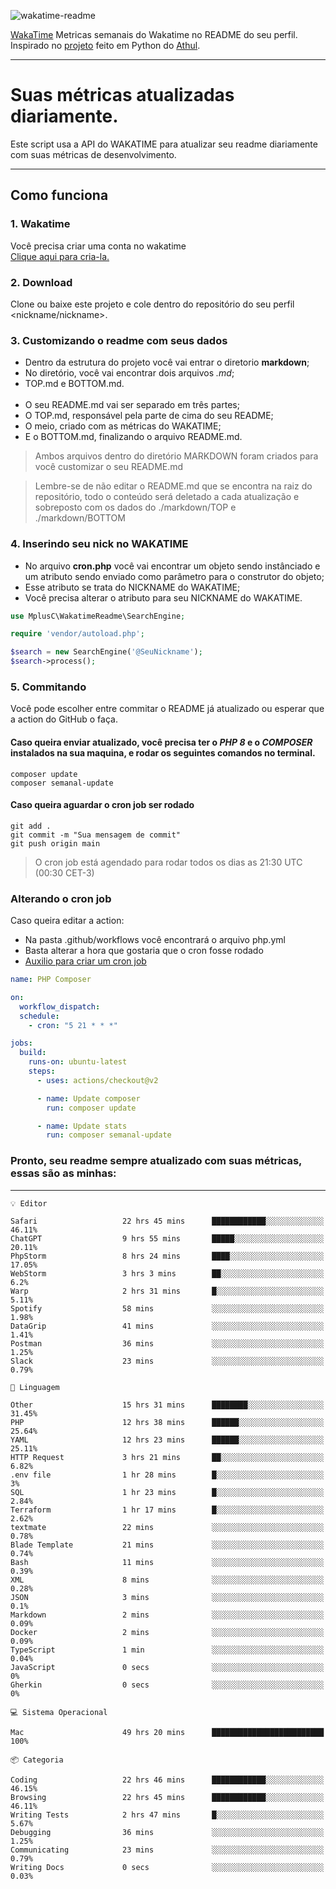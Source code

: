 ![wakatime-readme](https://socialify.git.ci/bymatheus/wakatime-readme/image?description=1&descriptionEditable=M%C3%A9tricas%20semanais%20do%20Wakatime%20no%20seu%20README%20de%20perfil.&font=KoHo&forks=1&language=1&owner=1&pattern=Signal&stargazers=1&theme=Dark)

[WakaTime](https://wakatime.com) Metricas semanais do Wakatime no README do seu perfil. <br>
Inspirado no [projeto](https://github.com/athul/waka-readme) feito em Python do [Athul](https://github.com/athul).
___

# Suas métricas atualizadas diariamente.
Este script usa a API do WAKATIME para atualizar seu readme diariamente com suas métricas de desenvolvimento.

___

## Como funciona

### 1. Wakatime
Você precisa criar uma conta no wakatime <br>
[Clique aqui para cria-la.](https://wakatime.com) 

### 2. Download
Clone ou baixe este projeto e cole dentro do repositório do seu perfil <nickname/nickname>.

### 3. Customizando o readme com seus dados
- Dentro da estrutura do projeto você vai entrar o diretorio **markdown**;  
- No diretório, você vai encontrar dois arquivos *.md*;
- TOP.md e BOTTOM.md.
<br><br>
- O seu README.md vai ser separado em três partes; 
- O TOP.md, responsável pela parte de cima do seu README;
- O meio, criado com as métricas do WAKATIME;
- E o BOTTOM.md, finalizando o arquivo README.md.<br>

> Ambos arquivos dentro do diretório MARKDOWN foram criados para você customizar o seu README.md

> Lembre-se de não editar o README.md que se encontra na raiz do repositório, todo o conteúdo será deletado a cada atualização e sobreposto com os dados do ./markdown/TOP e ./markdown/BOTTOM

### 4. Inserindo seu nick no WAKATIME
- No arquivo **cron.php** você vai encontrar um objeto sendo instânciado e um atributo sendo enviado como parâmetro para o construtor do objeto;
- Esse atributo se trata do NICKNAME do WAKATIME;
- Você precisa alterar o atributo para seu NICKNAME do WAKATIME.

```php
use MplusC\WakatimeReadme\SearchEngine;

require 'vendor/autoload.php';

$search = new SearchEngine('@SeuNickname');
$search->process();
```

### 5. Commitando
Você pode escolher entre commitar o README já atualizado ou esperar que a action do GitHub o faça. <br>

#### Caso queira enviar atualizado, você precisa ter o *PHP 8* e o *COMPOSER* instalados na sua maquina, e rodar os seguintes comandos no terminal.
```composer
composer update
composer semanal-update 
```

#### Caso queira aguardar o cron job ser rodado 
```git 
git add .
git commit -m "Sua mensagem de commit"
git push origin main
```

>O cron job está agendado para rodar todos os dias as 21:30 UTC (00:30 CET-3) 

### Alterando o cron job
Caso queira editar a action:

- Na pasta .github/workflows você encontrará o arquivo php.yml
- Basta alterar a hora que gostaria que o cron fosse rodado
- [Auxilio para criar um cron job](https://crontab.guru)

```yml
name: PHP Composer

on:
  workflow_dispatch:
  schedule:
    - cron: "5 21 * * *"

jobs:
  build:
    runs-on: ubuntu-latest
    steps:
      - uses: actions/checkout@v2

      - name: Update composer
        run: composer update

      - name: Update stats
        run: composer semanal-update
```

### Pronto, seu readme sempre atualizado com suas métricas, essas são as minhas:

___
```text
💡 Editor

Safari                   22 hrs 45 mins      ████████████░░░░░░░░░░░░░     46.11%
ChatGPT                  9 hrs 55 mins       █████░░░░░░░░░░░░░░░░░░░░     20.11%
PhpStorm                 8 hrs 24 mins       ████░░░░░░░░░░░░░░░░░░░░░     17.05%
WebStorm                 3 hrs 3 mins        ██░░░░░░░░░░░░░░░░░░░░░░░       6.2%
Warp                     2 hrs 31 mins       █░░░░░░░░░░░░░░░░░░░░░░░░      5.11%
Spotify                  58 mins             ░░░░░░░░░░░░░░░░░░░░░░░░░      1.98%
DataGrip                 41 mins             ░░░░░░░░░░░░░░░░░░░░░░░░░      1.41%
Postman                  36 mins             ░░░░░░░░░░░░░░░░░░░░░░░░░      1.25%
Slack                    23 mins             ░░░░░░░░░░░░░░░░░░░░░░░░░      0.79%
```
```text
💬 Linguagem

Other                    15 hrs 31 mins      ████████░░░░░░░░░░░░░░░░░     31.45%
PHP                      12 hrs 38 mins      ██████░░░░░░░░░░░░░░░░░░░     25.64%
YAML                     12 hrs 23 mins      ██████░░░░░░░░░░░░░░░░░░░     25.11%
HTTP Request             3 hrs 21 mins       ██░░░░░░░░░░░░░░░░░░░░░░░      6.82%
.env file                1 hr 28 mins        █░░░░░░░░░░░░░░░░░░░░░░░░         3%
SQL                      1 hr 23 mins        █░░░░░░░░░░░░░░░░░░░░░░░░      2.84%
Terraform                1 hr 17 mins        █░░░░░░░░░░░░░░░░░░░░░░░░      2.62%
textmate                 22 mins             ░░░░░░░░░░░░░░░░░░░░░░░░░      0.78%
Blade Template           21 mins             ░░░░░░░░░░░░░░░░░░░░░░░░░      0.74%
Bash                     11 mins             ░░░░░░░░░░░░░░░░░░░░░░░░░      0.39%
XML                      8 mins              ░░░░░░░░░░░░░░░░░░░░░░░░░      0.28%
JSON                     3 mins              ░░░░░░░░░░░░░░░░░░░░░░░░░       0.1%
Markdown                 2 mins              ░░░░░░░░░░░░░░░░░░░░░░░░░      0.09%
Docker                   2 mins              ░░░░░░░░░░░░░░░░░░░░░░░░░      0.09%
TypeScript               1 min               ░░░░░░░░░░░░░░░░░░░░░░░░░      0.04%
JavaScript               0 secs              ░░░░░░░░░░░░░░░░░░░░░░░░░         0%
Gherkin                  0 secs              ░░░░░░░░░░░░░░░░░░░░░░░░░         0%
```
```text
💻 Sistema Operacional

Mac                      49 hrs 20 mins      █████████████████████████       100%
```
```text
📦 Categoria

Coding                   22 hrs 46 mins      ████████████░░░░░░░░░░░░░     46.15%
Browsing                 22 hrs 45 mins      ████████████░░░░░░░░░░░░░     46.11%
Writing Tests            2 hrs 47 mins       █░░░░░░░░░░░░░░░░░░░░░░░░      5.67%
Debugging                36 mins             ░░░░░░░░░░░░░░░░░░░░░░░░░      1.25%
Communicating            23 mins             ░░░░░░░░░░░░░░░░░░░░░░░░░      0.79%
Writing Docs             0 secs              ░░░░░░░░░░░░░░░░░░░░░░░░░      0.03%
```
